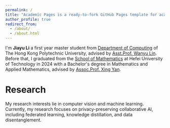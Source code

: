 ```yaml
---
permalink: /
title: "Academic Pages is a ready-to-fork GitHub Pages template for academic personal websites"
author_profile: true
redirect_from: 
  - /about/
  - /about.html
---
```


I'm **Jiayu Li** a first year master student from [Department of Computing](https://www.polyu.edu.hk/comp/) of The Hong Kong Polytechnic University, advised by [Asst.Prof. Wanyu Lin](https://wanyu-lin.github.io/). Before that, I graduated from the [School of Mathematics](https://maths.hfut.edu.cn/) at Hefei University of Technology in 2024 with a Bachelor's degree in Mathematics and Applied Mathematics, advised by [Assoc.Prof. Xing Yan](https://maths.hfut.edu.cn/info/1029/4370.htm).

# Research
My research interests lie in computer vision and machine learning. Currently, my research focuses on privacy-preserving collaborative AI, including federated learning, knowledge distillation, and data disentanglement.


